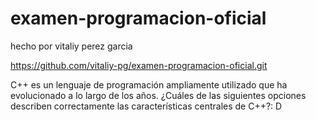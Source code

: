 # examen-programacion-oficial
hecho por vitaliy perez garcia 

https://github.com/vitaliy-pg/examen-programacion-oficial.git

C++ es un lenguaje de programación ampliamente utilizado que ha evolucionado a lo largo de los años. ¿Cuáles de las siguientes opciones describen correctamente las características centrales de C++?: D
